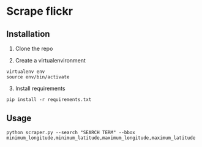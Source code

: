 # Scrape flickr

## Installation

1. Clone the repo

2. Create a virtualenvironment

```
virtualenv env
source env/bin/activate
```

3. Install requirements

`pip install -r requirements.txt`

## Usage

`python scraper.py --search "SEARCH TERM" --bbox minimum_longitude,minimum_latitude,maximum_longitude,maximum_latitude`
